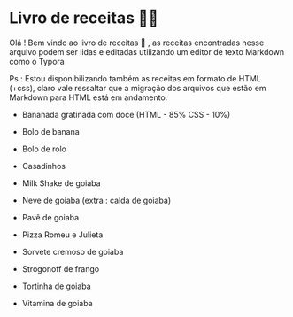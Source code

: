 # Livro de receitas :man_cook:

Olá ! Bem vindo ao livro de receitas :wave: , as receitas encontradas nesse arquivo podem ser lidas e editadas utilizando um editor de texto Markdown como o Typora

Ps.: Estou disponibilizando também as receitas em formato de HTML (+css), claro vale ressaltar que a migração dos arquivos que estão em Markdown para HTML está em andamento.

- Bananada gratinada com doce (HTML - 85% CSS - 10%)

- Bolo de banana

- Bolo de rolo

- Casadinhos

- Milk Shake de goiaba

- Neve de goiaba (extra : calda de goiaba)

- Pavê de goiaba

- Pizza Romeu e Julieta

- Sorvete cremoso de goiaba

- Strogonoff de frango

- Tortinha de goiaba

- Vitamina de goiaba

  
